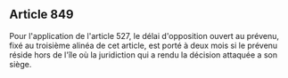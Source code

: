 Article 849
----
Pour l'application de l'article 527, le délai d'opposition ouvert au prévenu,
fixé au troisième alinéa de cet article, est porté à deux mois si le prévenu
réside hors de l'île où la juridiction qui a rendu la décision attaquée a son
siège.
